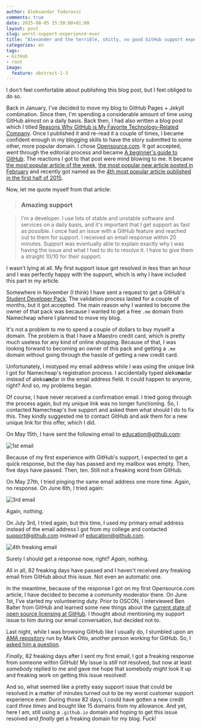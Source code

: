 ```yaml
---
author: Aleksandar Todorović
comments: true
date: 2015-08-05 15:50:00+01:00
layout: post
slug: worst-support-experience-ever
title: "Alexander and the terrible, shitty, no good GitHub support experience"
categories: en
tags:
- GitHub
- rant
image:
  feature: abstract-1-3
---
```


I don't feel comfortable about publishing this blog post, but I feel obliged to do so.

Back in January, I've decided to move my blog to GitHub Pages + Jekyll combination. Since then, I'm spending a considerable amount of time using GitHub almost on a daily basis. Back then, I had also written a blog post which I titled [Reasons Why GitHub is My Favorite Technology-Related Company](https://r3bl.github.io/en/why-github-is-my-favorite-company/). Once I published it and re-read it a couple of times, I became confident enough in my blogging skills to have the story submitted to some other, more popular domain. I chose [Opensource.com](http://opensource.com/). It got accepted, went through the editorial process and became [A beginner's guide to GitHub](https://opensource.com/life/15/2/beginners-guide-github). The reactions I got to that post were mind blowing to me. It became [the most popular article of the week](https://opensource.com/life/15/2/top-5-articles-week-february-20), [the most popular new article posted in February](https://opensource.com/community-report-march-2015) and recently got named as the [4th most popular article published in the first half of 2015](https://opensource.com/life/15/6/top-25-articles-2015-so-far).

Now, let me quote myself from that article:

> ### Amazing support

> I'm a developer. I use lots of stable and unstable software and services on a daily basis, and it's important that I get support as fast as possible. I once had an issue with a GitHub feature and reached out to them for support. I received an email response within 20 minutes. Support was eventually able to explain exactly why I was having the issue and what I had to do to resolve it. I have to give them a straight 10/10 for their support.

I wasn't lying at all. My first support issue got resolved in less than an hour and I was perfectly happy with the support, which is why I have included this part in my article.

Somewhere in November (I think) I have sent a request to get a GitHub's [Student Developer Pack](https://education.github.com/). The validation process lasted for a couple of months, but it got accepted. The main reason why I wanted to become the owner of that pack was because I wanted to get a free `.me` domain from Namecheap where I planned to move my blog.

It's not a problem to me to spend a couple of dollars to buy myself a domain. The problem is that I have a Maestro credit card, which is pretty much useless for any kind of online shopping. Because of that, I was looking forward to becoming an owner of this pack and getting a `.me` domain without going through the hassle of getting a new credit card.

Unfortunately, I mistyped my email address while I was using the unique link I got for Namecheap's registration process. I accidentally typed aleks**na**dar instead of aleks**an**dar in the email address field. It could happen to anyone, right? And so, my problems began.

Of course, I have never received a confirmation email. I tried going through the process again, but my unique link was no longer functioning. So, I contacted Namecheap's live support and asked them what should I do to fix this. They kindly suggested me to contact GitHub and ask them for a new unique link for this offer, which I did.

On May 15th, I have sent the following email to [education@github.com](mailto:education@github.com):

![1st email](http://i.imgur.com/j9jPTof.png)

Because of my first experience with GitHub's support, I expected to get a quick response, but the day has passed and my mailbox was empty. Then, five days have passed. Then, ten. Still not a freaking word from GitHub.

On May 27th, I tried pinging the same email address one more time. Again, no response. On June 6th, I tried again:

![3rd email](http://i.imgur.com/Q53VX0m.png)

Again, nothing.

On July 3rd, I tried again, but this time, I used my primary email address instead of the email address I got from my college and contacted [support@github.com](mailto:support@github.com) instead of [education@github.com](mailto:education@github.com).

![4th freaking email](http://i.imgur.com/y5b4eQZ.png)

Surely I should get a response now, right? _Again_, nothing.

All in all, 82 freaking days have passed and I haven't received any freaking email from GitHub about this issue. Not even an automatic one.

In the meantime, because of the response I got on my first Opensource.com article, I have decided to become a community moderator there. On June 1st, I've started my volunteering duty. Prior to OSCON, I interviewed Ben Balter from GitHub and learned some new things about the [current state of open source licensing at GitHub](https://opensource.com/life/15/7/interview-ben-balter-github). I thought about mentioning my support issue to him during our email conversation, but decided not to.

Last night, while I was browsing GitHub like I usually do, I stumbled upon an [AMA repository](https://github.com/mdo/ama) run by Mark Otto, another person working for GitHub. So, I [asked him a question](https://github.com/mdo/ama/issues/170).

_Finally_, 82 freaking days after I sent my first email, I got a freaking response from someone within GitHub! My issue is _still_ not resolved, but now at least _somebody_ replied to me and gave me hope that somebody _might_ look it up and freaking work on getting this issue resolved!

And so, what seemed like a pretty easy support issue that could be resolved in a matter of minutes turned out to be my worst customer support experience ever. During those 82 days, I could have gotten a new credit card _three times_ and bought like 15 domains from my allowance. And yet, here I am, still using a `.github.io` domain and hoping to get this issue resolved and _finally_ get a freaking domain for my blog. Fuck!
